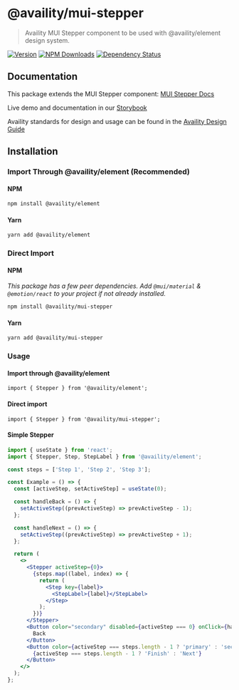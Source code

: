 # @availity/mui-stepper

> Availity MUI Stepper component to be used with @availity/element design system.

[![Version](https://img.shields.io/npm/v/@availity/mui-stepper.svg?style=for-the-badge)](https://www.npmjs.com/package/@availity/mui-stepper)
[![NPM Downloads](https://img.shields.io/npm/dt/@availity/mui-stepper.svg?style=for-the-badge)](https://www.npmjs.com/package/@availity/mui-stepper)
[![Dependency Status](https://img.shields.io/librariesio/release/npm/@availity/mui-stepper?style=for-the-badge)](https://github.com/Availity/element/blob/main/packages/mui-stepper/package.json)

## Documentation

This package extends the MUI Stepper component: [MUI Stepper Docs](https://mui.com/components/stepper/)

Live demo and documentation in our [Storybook](https://availity.github.io/element/?path=/docs/components-stepper-introduction--docs)

Availity standards for design and usage can be found in the [Availity Design Guide](https://zeroheight.com/2e36e50c7)

## Installation

### Import Through @availity/element (Recommended)

#### NPM

```bash
npm install @availity/element
```

#### Yarn

```bash
yarn add @availity/element
```

### Direct Import

#### NPM

_This package has a few peer dependencies. Add `@mui/material` & `@emotion/react` to your project if not already installed._

```bash
npm install @availity/mui-stepper
```

#### Yarn

```bash
yarn add @availity/mui-stepper
```

### Usage

#### Import through @availity/element

```tsx
import { Stepper } from '@availity/element';
```

#### Direct import

```tsx
import { Stepper } from '@availity/mui-stepper';
```

#### Simple Stepper

```jsx
import { useState } from 'react';
import { Stepper, Step, StepLabel } from '@availity/element';

const steps = ['Step 1', 'Step 2', 'Step 3'];

const Example = () => {
  const [activeStep, setActiveStep] = useState(0);

  const handleBack = () => {
    setActiveStep((prevActiveStep) => prevActiveStep - 1);
  };

  const handleNext = () => {
    setActiveStep((prevActiveStep) => prevActiveStep + 1);
  };

  return (
    <>
      <Stepper activeStep={0}>
        {steps.map((label, index) => {
          return (
            <Step key={label}>
              <StepLabel>{label}</StepLabel>
            </Step>
          );
        })}
      </Stepper>
      <Button color="secondary" disabled={activeStep === 0} onClick={handleBack} sx={{ mr: 1 }}>
        Back
      </Button>
      <Button color={activeStep === steps.length - 1 ? 'primary' : 'secondary'} onClick={handleNext}>
        {activeStep === steps.length - 1 ? 'Finish' : 'Next'}
      </Button>
    </>
  );
};
```
